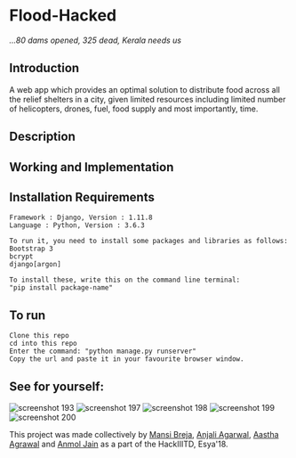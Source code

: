 # Flood-Hacked
*...80 dams opened, 325 dead, Kerala needs us*

## Introduction
A web app which provides an optimal solution to distribute food across all the relief shelters in a city, given limited resources including limited number of helicopters, drones, fuel, food supply and most importantly, time. 

## Description

## Working and Implementation

## Installation Requirements

```
Framework : Django, Version : 1.11.8
Language : Python, Version : 3.6.3

To run it, you need to install some packages and libraries as follows:
Bootstrap 3
bcrypt
django[argon]

To install these, write this on the command line terminal:
"pip install package-name"
```

## To run

```
Clone this repo
cd into this repo
Enter the command: "python manage.py runserver"
Copy the url and paste it in your favourite browser window.
```

## See for yourself:
![screenshot 193](https://user-images.githubusercontent.com/31369977/44306839-896f1780-a3b4-11e8-9d02-c1a27f0ffe13.png)
![screenshot 197](https://user-images.githubusercontent.com/31369977/44306841-8f64f880-a3b4-11e8-8723-f448d316cb94.png)
![screenshot 198](https://user-images.githubusercontent.com/31369977/44306842-92f87f80-a3b4-11e8-97ca-fed333b39905.png)
![screenshot 199](https://user-images.githubusercontent.com/31369977/44306844-95f37000-a3b4-11e8-91f0-a4cbb073a05d.png)
![screenshot 200](https://user-images.githubusercontent.com/31369977/44306846-97bd3380-a3b4-11e8-8fbe-1d4e67af1e34.png)


This project was made collectively by [Mansi Breja](https://github.com/MansiBreja), [Anjali Agarwal](https://github.com/aganjali10), [Aastha Agrawal](https://github.com/aastha980) and [Anmol Jain](https://github.com/anmol-1602) as a part of the HackIIITD, Esya'18. 
